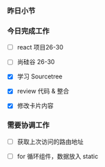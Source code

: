 ### 昨日小节



### 今日完成工作

- [ ] react 项目26-30
- [ ] 尚硅谷 26-30
- [x] 学习 Sourcetree
- [x] review 代码 & 整合
- [x] 修改卡片内容


###  需要协调工作

- [ ] 获取上次访问的路由地址

- [ ] for 循环组件，数据放入 static